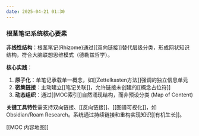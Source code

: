 ```yaml
---
date: 2025-04-21 01:30
---
```


### 根茎笔记系统核心要素

**非线性结构**：根茎笔记(Rhizome)通过[[双向链接]]替代层级分类，形成网状知识结构，符合大脑联想思维模式（德勒兹哲学）。

**核心实践**：

1. **原子化**：单笔记承载单一概念，如[[Zettelkasten方法]]强调的独立信息单元
2. **密集链接**：主动建立[[笔记关联]]，允许链接未创建的[[概念占位符]]
3. **动态组织**：通过[[MOC索引]]自然涌现结构，而非预设分类  (Map of Content)

**关键工具特性**需支持双向链接、[[反向链接]]、[[图谱可视化]]，如Obsidian/Roam Research。系统通过持续链接和重构实现知识[[有机生长]]。

[[MOC 内容地图]]